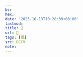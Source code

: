 ```yaml
---
bc:
hex:
date: '2025-10-13T10:28:39+08:00'
lastmod:
title: 􃼂
url: 􃼂
tags: [黽]
src: DCCV
note:
---
```

